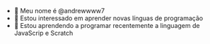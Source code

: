 - 👋 Meu nome é @andrewwww7
- 👀 Estou interessado em aprender novas línguas de programação
- 🌱 Estou aprendendo a programar recentemente a linguagem de JavaScrip e Scratch

<!---
andrewwww7/andrewwww7 is a ✨ special ✨ repository because its `README.md` (this file) appears on your GitHub profile.
You can click the Preview link to take a look at your changes.




